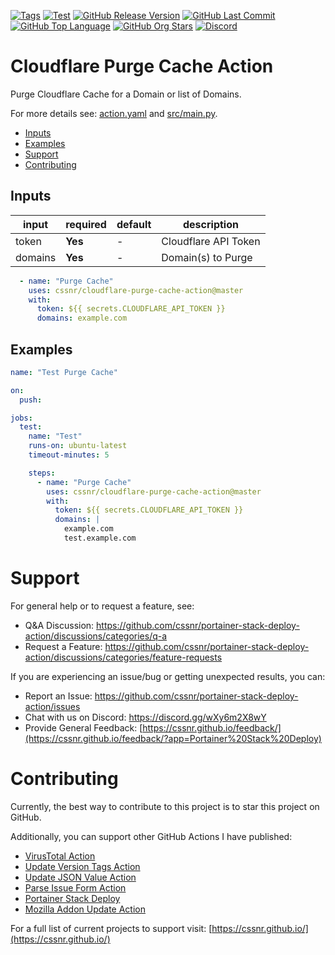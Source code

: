 [![Tags](https://img.shields.io/github/actions/workflow/status/cssnr/cloudflare-purge-cache-action/tags.yaml?logo=github&logoColor=white&label=tags)](https://github.com/cssnr/cloudflare-purge-cache-action/actions/workflows/tags.yaml)
[![Test](https://img.shields.io/github/actions/workflow/status/cssnr/cloudflare-purge-cache-action/test.yaml?logo=github&logoColor=white&label=test)](https://github.com/cssnr/cloudflare-purge-cache-action/actions/workflows/test.yaml)
[![GitHub Release Version](https://img.shields.io/github/v/release/cssnr/cloudflare-purge-cache-action?logo=github)](https://github.com/cssnr/cloudflare-purge-cache-action/releases/latest)
[![GitHub Last Commit](https://img.shields.io/github/last-commit/cssnr/cloudflare-purge-cache-action?logo=github&logoColor=white&label=updated)](https://github.com/cssnr/cloudflare-purge-cache-action/graphs/commit-activity)
[![GitHub Top Language](https://img.shields.io/github/languages/top/cssnr/cloudflare-purge-cache-action?logo=htmx&logoColor=white)](https://github.com/cssnr/cloudflare-purge-cache-action)
[![GitHub Org Stars](https://img.shields.io/github/stars/cssnr?style=flat&logo=github&logoColor=white)](https://cssnr.github.io/)
[![Discord](https://img.shields.io/discord/899171661457293343?logo=discord&logoColor=white&label=discord&color=7289da)](https://discord.gg/wXy6m2X8wY)

# Cloudflare Purge Cache Action

Purge Cloudflare Cache for a Domain or list of Domains.

For more details see: [action.yaml](action.yaml) and [src/main.py](src/main.py).

* [Inputs](#Inputs)
* [Examples](#Examples)
* [Support](#Support)
* [Contributing](#Contributing)

## Inputs

| input   | required | default | description          |
|---------|----------|---------|----------------------|
| token   | **Yes**  | -       | Cloudflare API Token |
| domains | **Yes**  | -       | Domain(s) to Purge   |

```yaml
  - name: "Purge Cache"
    uses: cssnr/cloudflare-purge-cache-action@master
    with:
      token: ${{ secrets.CLOUDFLARE_API_TOKEN }}
      domains: example.com
```

## Examples

```yaml
name: "Test Purge Cache"

on:
  push:

jobs:
  test:
    name: "Test"
    runs-on: ubuntu-latest
    timeout-minutes: 5

    steps:
      - name: "Purge Cache"
        uses: cssnr/cloudflare-purge-cache-action@master
        with:
          token: ${{ secrets.CLOUDFLARE_API_TOKEN }}
          domains: |
            example.com
            test.example.com
```

# Support

For general help or to request a feature, see:

- Q&A Discussion: https://github.com/cssnr/portainer-stack-deploy-action/discussions/categories/q-a
- Request a Feature: https://github.com/cssnr/portainer-stack-deploy-action/discussions/categories/feature-requests

If you are experiencing an issue/bug or getting unexpected results, you can:

- Report an Issue: https://github.com/cssnr/portainer-stack-deploy-action/issues
- Chat with us on Discord: https://discord.gg/wXy6m2X8wY
- Provide General
  Feedback: [https://cssnr.github.io/feedback/](https://cssnr.github.io/feedback/?app=Portainer%20Stack%20Deploy)

# Contributing

Currently, the best way to contribute to this project is to star this project on GitHub.

Additionally, you can support other GitHub Actions I have published:

- [VirusTotal Action](https://github.com/cssnr/virustotal-action)
- [Update Version Tags Action](https://github.com/cssnr/update-version-tags-action)
- [Update JSON Value Action](https://github.com/cssnr/update-json-value-action)
- [Parse Issue Form Action](https://github.com/cssnr/parse-issue-form-action)
- [Portainer Stack Deploy](https://github.com/cssnr/portainer-stack-deploy-action)
- [Mozilla Addon Update Action](https://github.com/cssnr/mozilla-addon-update-action)

For a full list of current projects to support visit: [https://cssnr.github.io/](https://cssnr.github.io/)
